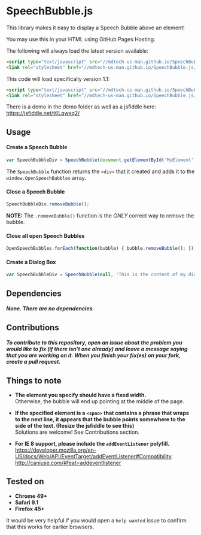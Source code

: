 # SpeechBubble.js

This library makes it easy to display a Speech Bubble above an element!

You may use this in your HTML using GitHub Pages Hosting.

The following will always load the latest version available:
```html
<script type="text/javascript" src="//mdtech-us-man.github.io/SpeechBubble.js/SpeechBubble.js"></script>
<link rel="stylesheet" href="//mdtech-us-man.github.io/SpeechBubble.js/SpeechBubble.css" />
```

This code will load specifically version 1.1:
```html
<script type="text/javascript" src="//mdtech-us-man.github.io/SpeechBubble.js/1.1/SpeechBubble.js"></script>
<link rel="stylesheet" href="//mdtech-us-man.github.io/SpeechBubble.js/1.1/SpeechBubble.css" />
```

There is a demo in the demo folder as well as a jsfiddle here: https://jsfiddle.net/t6Lqwxq2/

## Usage

#### Create a Speech Bubble
```javascript
var SpeechBubbleDiv = SpeechBubble(document.getElementById('MyElement'), "This is my bubble's content.", 'MyBubbleClass');
```
The `SpeechBubble` function returns the `<div>` that it created and adds it to the `window.OpenSpeechBubbles` array.

#### Close a Speech Bubble
```javascript
SpeechBubbleDiv.removeBubble();
```
**NOTE:** The `.removeBubble()` function is the _ONLY_ correct way to remove the bubble.

#### Close all open Speech Bubbles
```javascript
OpenSpeechBubbles.forEach(function(bubble) { bubble.removeBubble(); });
```
#### Create a Dialog Box
```javascript
var SpeechBubbleDiv = SpeechBubble(null, 'This is the content of my dialog box. It is like a speech bubble, except it does not point anywhere.', 'MyBubbleClass');
```

## Dependencies
##### None. There are no dependencies.

## Contributions
##### To contribute to this repository, open an issue about the problem you would like to fix (if there isn't one already) and leave a message saying that you are working on it. When you finish your fix(es) on your fork, create a pull request.

## Things to note
* **The element you specify should have a fixed width.**  
   Otherwise, the bubble will end up pointing at the middle of the page.

* **If the specified element is a `<span>` that contains a phrase that wraps to the next line, it appears that the bubble points somewhere to the side of the text. (Resize the jsfiddle to see this)**   
   Solutions are welcome! See Contributions section.

* **For IE 8 support, please include the `addEventListener` polyfill.**  
   https://developer.mozilla.org/en-US/docs/Web/API/EventTarget/addEventListener#Compatibility
   http://caniuse.com/#feat=addeventlistener

## Tested on
* **Chrome 49+**
* **Safari 9.1**
* **Firefox 45+**

It would be very helpful if you would open a `help wanted` issue to confirm that this works for earlier browsers.
